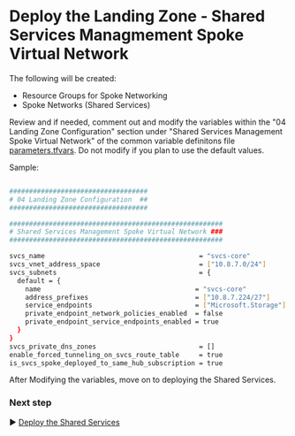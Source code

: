 # Deploy the Landing Zone - Shared Services Managmement Spoke Virtual Network

The following will be created:

* Resource Groups for Spoke Networking
* Spoke Networks (Shared Services)

Review and if needed, comment out and modify the variables within the "04 Landing Zone Configuration" section under "Shared Services Management Spoke Virtual Network" of the common variable definitons file [parameters.tfvars](./tfvars/parameters.tfvars). Do not modify if you plan to use the default values.

Sample:

```bash

###################################
# 04 Landing Zone Configuration  ##
###################################

######################################################
# Shared Services Management Spoke Virtual Network ###
######################################################

svcs_name                                       = "svcs-core"
svcs_vnet_address_space                         = ["10.8.7.0/24"]
svcs_subnets                                    = {
  default = {
    name                                       = "svcs-core"
    address_prefixes                           = ["10.8.7.224/27"]
    service_endpoints                          = ["Microsoft.Storage"]
    private_endpoint_network_policies_enabled  = false
    private_endpoint_service_endpoints_enabled = true
  }
}
svcs_private_dns_zones                          = []
enable_forced_tunneling_on_svcs_route_table     = true
is_svcs_spoke_deployed_to_same_hub_subscription = true

```

After Modifying the variables, move on to deploying the Shared Services.

### Next step

:arrow_forward: [Deploy the Shared Services](./Shared-Services.md)